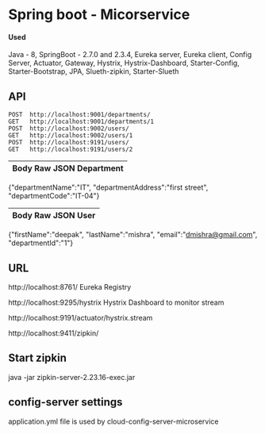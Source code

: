 
# Spring boot - Micorservice






#### Used
Java       - 8,
SpringBoot - 2.7.0 and 2.3.4,
Eureka server, Eureka client, Config Server, Actuator, Gateway, Hystrix, Hystrix-Dashboard, Starter-Config, Starter-Bootstrap, JPA, Slueth-zipkin, Starter-Slueth

## API 

```http
POST  http://localhost:9001/departments/
GET   http://localhost:9001/departments/1
POST  http://localhost:9002/users/
GET   http://localhost:9002/users/1
POST  http://localhost:9191/users/
GET   http://localhost:9191/users/2
```

| Body Raw JSON Department |   
 :-------- | 
 {"departmentName":"IT", "departmentAddress":"first street", "departmentCode":"IT-04"}

| Body Raw JSON User |   
 :-------- | 
{"firstName":"deepak", "lastName":"mishra", "email":"dmishra@gmail.com", "departmentId":"1"}

## URL
http://localhost:8761/ Eureka Registry 

http://localhost:9295/hystrix  Hystrix Dashboard to monitor stream

http://localhost:9191/actuator/hystrix.stream

http://localhost:9411/zipkin/

## Start zipkin
java -jar zipkin-server-2.23.16-exec.jar

## config-server settings
application.yml file is used by cloud-config-server-microservice